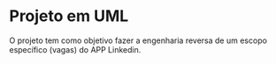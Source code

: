 # Projeto em UML
O projeto tem como objetivo fazer a engenharia reversa de um escopo específico (vagas) do APP Linkedin.
